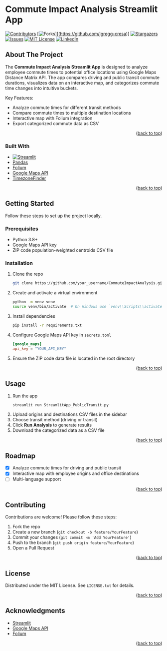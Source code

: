 # Commute Impact Analysis Streamlit App

[![Contributors][contributors-shield]][contributors-url]
[![Forks][forks-shield]][(https://github.com/jgregg-cresa)]
[![Stargazers][stars-shield]][stars-url]
[![Issues][issues-shield]][issues-url]
[![MIT License][license-shield]][license-url]
[![LinkedIn][linkedin-shield]][linkedin-url]

<a id="readme-top"></a>

## About The Project

The **Commute Impact Analysis Streamlit App** is designed to analyze employee commute times to potential office locations using Google Maps Distance Matrix API. The app compares driving and public transit commute durations, visualizes data on an interactive map, and categorizes commute time changes into intuitive buckets.

Key Features:
* Analyze commute times for different transit methods
* Compare commute times to multiple destination locations
* Interactive map with Folium integration
* Export categorized commute data as CSV

<p align="right">(<a href="#readme-top">back to top</a>)</p>


### Built With

* [![Streamlit](https://img.shields.io/badge/Streamlit-FF4B4B?style=for-the-badge&logo=streamlit&logoColor=white)](https://streamlit.io/)
* [Pandas](https://pandas.pydata.org/)
* [Folium](https://python-visualization.github.io/folium/)
* [Google Maps API](https://developers.google.com/maps/documentation)
* [TimezoneFinder](https://timezonefinder.readthedocs.io/en/latest/)

<p align="right">(<a href="#readme-top">back to top</a>)</p>


## Getting Started

Follow these steps to set up the project locally.

### Prerequisites

- Python 3.8+
- Google Maps API key
- ZIP code population-weighted centroids CSV file

### Installation

1. Clone the repo
   ```bash
   git clone https://github.com/your_username/CommuteImpactAnalysis.git
   ```
2. Create and activate a virtual environment
   ```bash
   python -m venv venv
   source venv/bin/activate  # On Windows use `venv\\Scripts\\activate`
   ```
3. Install dependencies
   ```bash
   pip install -r requirements.txt
   ```
4. Configure Google Maps API key in `secrets.toml`
   ```toml
   [google_maps]
   api_key = "YOUR_API_KEY"
   ```
5. Ensure the ZIP code data file is located in the root directory

<p align="right">(<a href="#readme-top">back to top</a>)</p>


## Usage

1. Run the app
   ```bash
   streamlit run StreamlitApp_PublicTransit.py
   ```
2. Upload origins and destinations CSV files in the sidebar
3. Choose transit method (driving or transit)
4. Click **Run Analysis** to generate results
5. Download the categorized data as a CSV file

<p align="right">(<a href="#readme-top">back to top</a>)</p>


## Roadmap

- [x] Analyze commute times for driving and public transit
- [x] Interactive map with employee origins and office destinations
- [ ] Multi-language support

<p align="right">(<a href="#readme-top">back to top</a>)</p>


## Contributing

Contributions are welcome! Please follow these steps:

1. Fork the repo
2. Create a new branch (`git checkout -b feature/YourFeature`)
3. Commit your changes (`git commit -m 'Add YourFeature'`)
4. Push to the branch (`git push origin feature/YourFeature`)
5. Open a Pull Request

<p align="right">(<a href="#readme-top">back to top</a>)</p>


## License

Distributed under the MIT License. See `LICENSE.txt` for details.

<p align="right">(<a href="#readme-top">back to top</a>)</p>


## Acknowledgments

* [Streamlit](https://streamlit.io/)
* [Google Maps API](https://developers.google.com/maps/documentation)
* [Folium](https://python-visualization.github.io/folium/)

<p align="right">(<a href="#readme-top">back to top</a>)</p>


<!-- MARKDOWN LINKS & IMAGES -->
[contributors-shield]: https://img.shields.io/github/contributors/your_username/CommuteImpactAnalysis.svg?style=for-the-badge
[contributors-url]: https://github.com/your_username/CommuteImpactAnalysis/graphs/contributors
[forks-shield]: https://img.shields.io/github/forks/your_username/CommuteImpactAnalysis.svg?style=for-the-badge
[forks-url]: https://github.com/your_username/CommuteImpactAnalysis/network/members
[stars-shield]: https://img.shields.io/github/stars/your_username/CommuteImpactAnalysis.svg?style=for-the-badge
[stars-url]: https://github.com/your_username/CommuteImpactAnalysis/stargazers
[issues-shield]: https://img.shields.io/github/issues/your_username/CommuteImpactAnalysis.svg?style=for-the-badge
[issues-url]: https://github.com/your_username/CommuteImpactAnalysis/issues
[license-shield]: https://img.shields.io/github/license/your_username/CommuteImpactAnalysis.svg?style=for-the-badge
[license-url]: https://github.com/your_username/CommuteImpactAnalysis/blob/main/LICENSE.txt
[linkedin-shield]: https://img.shields.io/badge/-LinkedIn-black.svg?style=for-the-badge&logo=linkedin&colorB=555
[linkedin-url]: https://linkedin.com/in/your_linkedin

